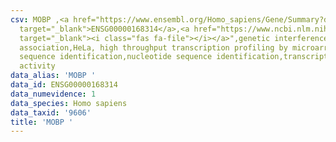 ```yaml
---
csv: MOBP ,<a href="https://www.ensembl.org/Homo_sapiens/Gene/Summary?db=core;g=ENSG00000168314"
  target="_blank">ENSG00000168314</a>,<a href="https://www.ncbi.nlm.nih.gov/pubmed/28369544"
  target="_blank"><i class="fas fa-file"></i></a>",genetic interference,functional
  association,HeLa, high throughput transcription profiling by microarray,nucleotide
  sequence identification,nucleotide sequence identification,transcriptional regulation,up-regulates
  activity
data_alias: 'MOBP '
data_id: ENSG00000168314
data_numevidence: 1
data_species: Homo sapiens
data_taxid: '9606'
title: 'MOBP '
---
```

